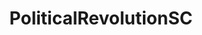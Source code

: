 ---
title: PoliticalRevolutionSC
crosslinks:
- southcarolina
- SandersForPresident
- Political_Revolution
---